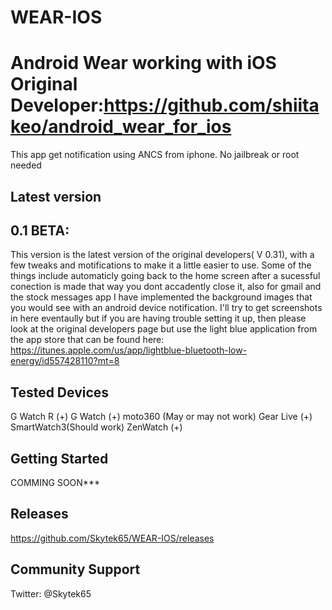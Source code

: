 # WEAR-IOS
Android Wear working with iOS
Original Developer:https://github.com/shiitakeo/android_wear_for_ios
===================================

This app get notification using ANCS from iphone. No jailbreak or root needed 


Latest version
--------------
0.1 BETA: 
---------
This version is the latest version of the original developers( V 0.31), with a few tweaks and motifications 
to make it a little easier to use. Some of the things include automaticly going back to the home screen after 
a sucessful conection is made that way you dont accadently close it, also for gmail and the stock messages app 
I have implemented the background images that you would see with an android device notification. I'll try to get 
screenshots in here eventaully but if you are having trouble setting it up, then please look at the original developers
page but use the light blue application from the app store that can be found here: https://itunes.apple.com/us/app/lightblue-bluetooth-low-energy/id557428110?mt=8

Tested Devices
--------------
G Watch R (+)
G Watch (+)
moto360 (May or may not work)
Gear Live (+)
SmartWatch3(Should work)
ZenWatch (+)

Getting Started
---------------
COMMING SOON***

Releases
---------------
https://github.com/Skytek65/WEAR-IOS/releases

Community Support
------------------
Twitter: @Skytek65
